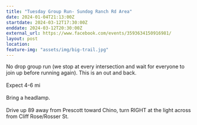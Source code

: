```yaml
---
title: "Tuesday Group Run- Sundog Ranch Rd Area"
date: 2024-01-04T21:13:00Z
startdate: 2024-03-12T17:30:00Z
enddate: 2024-03-12T20:30:00Z
external_url: https://www.facebook.com/events/3593634150916981/
layout: post
location: 
feature-img: "assets/img/big-trail.jpg"
---
```


No drop group run (we stop at every intersection and wait for everyone to join up before running again). This is an out and back. <br>
  <br>
  Expect 4-6 mi<br>
  <br>
  Bring a headlamp.<br>
  <br>
  Drive up 89 away from Prescott toward Chino, turn RIGHT at the light across from Cliff Rose/Rosser St. <br>
  <br>
  <br>
  
